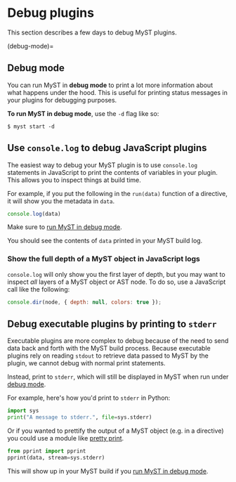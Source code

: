 # Debug plugins

This section describes a few days to debug MyST plugins.

(debug-mode)=
## Debug mode

You can run MyST in **debug mode** to print a lot more information about what happens under the hood.
This is useful for printing status messages in your plugins for debugging purposes.

**To run MyST in debug mode**, use the `-d` flag like so:

```shell
$ myst start -d
```

## Use `console.log` to debug JavaScript plugins

The easiest way to debug your MyST plugin is to use `console.log` statements in JavaScript to print the contents of variables in your plugin.
This allows you to inspect things at build time.

For example, if you put the following in the `run(data)` function of a directive, it will show you the metadata in `data`.

```javascript
console.log(data)
```

Make sure to [run MyST in debug mode](#debug-mode).

You should see the contents of `data` printed in your MyST build log.

### Show the full depth of a MyST object in JavaScript logs

`console.log` will only show you the first layer of depth, but you may want to inspect _all_ layers of a MyST object or AST node.
To do so, use a JavaScript call like the following:

```javascript
console.dir(node, { depth: null, colors: true });
```

## Debug executable plugins by printing to `stderr`

Executable plugins are more complex to debug because of the need to send data back and forth with the MyST build process.
Because executable plugins rely on reading `stdout` to retrieve data passed to MyST by the plugin, we cannot debug with normal print statements.

Instead, print to `stderr`, which will still be displayed in MyST when run under [debug mode](#debug-mode).

For example, here's how you'd print to `stderr` in Python:

```python
import sys
print("A message to stderr.", file=sys.stderr)
```

Or if you wanted to prettify the output of a MyST object (e.g. in a directive) you could use a module like [pretty print](https://docs.python.org/3/library/pprint.html).

```python
from pprint import pprint
pprint(data, stream=sys.stderr)
```

This will show up in your MyST build if you [run MyST in debug mode](#debug-mode).
